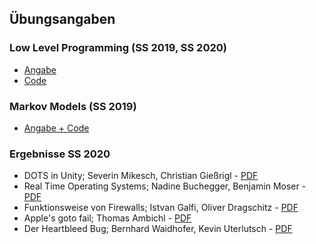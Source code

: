## Übungsangaben

### Low Level Programming (SS 2019, SS 2020)
- [Angabe](https://m-toman.github.io/osue_exercise1/)
- [Code](https://github.com/m-toman/osue_exercise1)

### Markov Models (SS 2019)
- [Angabe + Code](https://github.com/m-toman/osue_exercise2)

### Ergebnisse SS 2020

- DOTS in Unity; Severin Mikesch, Christian Gießrigl - [PDF](https://github.com/m-toman/fhwn-osne/blob/master/papers/DOTS%20in%20Unity.pdf)
- Real Time Operating Systems; Nadine Buchegger, Benjamin Moser - [PDF](https://github.com/m-toman/fhwn-osne/blob/master/papers/Real%20Time%20Operating%20Systems.pdf)
- Funktionsweise von Firewalls; Istvan Galfi, Oliver Dragschitz - [PDF](https://github.com/m-toman/fhwn-osne/blob/master/papers/Funktionsweise_Von_Firewalls.pdf)
- Apple's goto fail; Thomas Ambichl - [PDF](https://github.com/m-toman/fhwn-osne/blob/master/papers/Apple%20goto%20fail.pdf)
- Der Heartbleed Bug; Bernhard Waidhofer, Kevin Uterlutsch - [PDF](https://github.com/m-toman/fhwn-osne/blob/master/papers/Uterlutsch_Waidhofer_Heartbleed.pdf)
